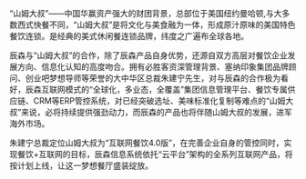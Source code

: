 “山姆大叔”――中国华赢资产强大的财团背景，总部位于美国纽约曼哈顿,与大多数西式快餐不同，“山姆大叔”是将文化与美食融为一体，形成原汁原味的美国特色餐饮连锁。是经典的美式休闲餐连锁品牌，纬度之广遍布全球各地。

辰森与“山姆大叔”的合作，除了辰森产品自身优势，还源自双方高层对餐饮企业发展方向、信息化认知的高度吻合。拥有必胜客资深管理背景、塞纳印象集团品牌顾问、创业吧梦想导师等荣誉的大中华区总裁朱建宁先生，对与辰森的合作极为看好，辰森互联网模式的“全球化，多业态，全覆盖”集团信息管理平台、餐饮专属供应链、CRM等ERP管控系统，对已经突破选址、美味标准化复制等难点的“山姆大叔”来说，必将持续提供强劲动力，而辰森的产品也将伴随山姆大叔的发展，进军海外市场。

朱建宁总裁定位山姆大叔为“互联网餐饮4.0版”，在完善企业自身的管控同时，实现餐饮+互联网的目标，辰森信息系统依托“云平台”架构的全系列互联网产品，将按计划上线，让这一梦想餐厅盛装绽放。


